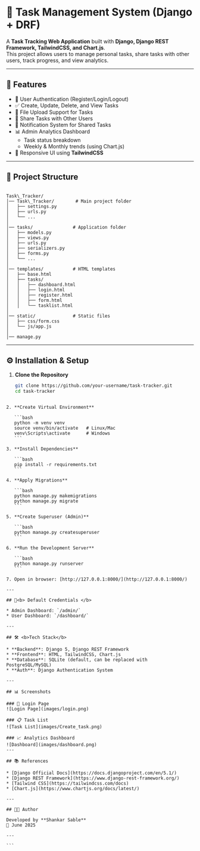 
# 📝 Task Management System (Django + DRF)

A **Task Tracking Web Application** built with **Django, Django REST Framework, TailwindCSS, and Chart.js**.  
This project allows users to manage personal tasks, share tasks with other users, track progress, and view analytics.

---

## 🚀 Features
- 🔑 User Authentication (Register/Login/Logout)
- ✅ Create, Update, Delete, and View Tasks
- 📂 File Upload Support for Tasks
- 👥 Share Tasks with Other Users
- 🔔 Notification System for Shared Tasks
- 📊 Admin Analytics Dashboard
  - Task status breakdown
  - Weekly & Monthly trends (using Chart.js)
- 🎨 Responsive UI using **TailwindCSS**

---

## 📂 Project Structure
```

Task\_Tracker/
│── Task\_Tracker/        # Main project folder
│   ├── settings.py
│   ├── urls.py
│   └── ...
│
│── tasks/               # Application folder
│   ├── models.py
│   ├── views.py
│   ├── urls.py
│   ├── serializers.py
│   ├── forms.py
│   └── ...
│
│── templates/           # HTML templates
│   ├── base.html
│   ├── tasks/
│   │   ├── dashboard.html
│   │   ├── login.html
│   │   ├── register.html
│   │   ├── form.html
│   │   └── tasklist.html
│
│── static/              # Static files
│   ├── css/form.css
│   └── js/app.js
│
│── manage.py

````

---

## ⚙️ Installation & Setup

1. **Clone the Repository**
   ```bash
   git clone https://github.com/your-username/task-tracker.git
   cd task-tracker
````

2. **Create Virtual Environment**

   ```bash
   python -m venv venv
   source venv/bin/activate   # Linux/Mac
   venv\Scripts\activate      # Windows
   ```

3. **Install Dependencies**

   ```bash
   pip install -r requirements.txt
   ```

4. **Apply Migrations**

   ```bash
   python manage.py makemigrations
   python manage.py migrate
   ```

5. **Create Superuser (Admin)**

   ```bash
   python manage.py createsuperuser
   ```

6. **Run the Development Server**

   ```bash
   python manage.py runserver
   ```

7. Open in browser: [http://127.0.0.1:8000/](http://127.0.0.1:8000/)

---

## 🔑<b> Default Credentials </b>

* Admin Dashboard: `/admin/`
* User Dashboard: `/dashboard/`

---

## 🛠️ <b>Tech Stack</b>

* **Backend**: Django 5, Django REST Framework
* **Frontend**: HTML, TailwindCSS, Chart.js
* **Database**: SQLite (default, can be replaced with PostgreSQL/MySQL)
* **Auth**: Django Authentication System

---

## 📊 Screenshots

### 🔐 Login Page
![Login Page](images/login.png)

### 📋 Task List
![Task List](images/Create_task.png)

### 📈 Analytics Dashboard
![Dashboard](images/dashboard.png)
---

## 📚 References

* [Django Official Docs](https://docs.djangoproject.com/en/5.1/)
* [Django REST Framework](https://www.django-rest-framework.org/)
* [Tailwind CSS](https://tailwindcss.com/docs)
* [Chart.js](https://www.chartjs.org/docs/latest/)

---

## 👨‍💻 Author

Developed by **Shankar Sable**
📅 June 2025

---

```
